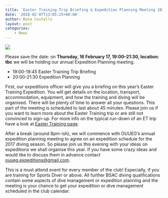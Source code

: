 ```yaml
---
title: 'Easter Training Trip Briefing & Expedition Planning Meeting 2018'
date: '2018-02-07T13:05:25+00:00'
author: Rona Costello
layout: post
categories:
    - News
---
```


![](https://ouueg.com/wp-content/uploads/2017/02/seahorse-v.jpg)

Please save the date: on **Thursday, 16 February 17, 19:00–21:30, location: tbc** we will be holding our annual Expedition Planning meeting.

- 19:00-19:45 Easter Training Trip Briefing
- 20:00-21:30 Expedition Planning

First, our expeditions officer will give you a briefing on this year’s Easter Training Expedition. You will get details on the location, transport, accommodation, equipment, and how the training and diving will be organised. There will be plenty of time to answer all your questions. This part of the meeting is scheduled to last about 45 minutes. Please join us if you want to learn more about the Easter Training trip or are still not convinced to sign-up. For more info on the typical run-down of an ET trip have a look at [Easter Training page](https://ouueg.com/diving/easter-training/).

After a break (around 8pm-ish), we will commence with OUUEG’s annual expedition planning meeting to agree on an expedition schedule for the 2017 diving season. So please join us this evening with your ideas on expeditions we shall organise this year. If you have some crazy ideas and would like to discuss them in advance contact ouueg.expeditions@gmail.com.

This is a must attend event for every member of the club! Especially, if you are training for Sports Diver or above. All further BSAC diving qualifications contain some aspects of dive management or expedition planning and the meeting is your chance to get your expedition or dive management scheduled in the club calendar.
